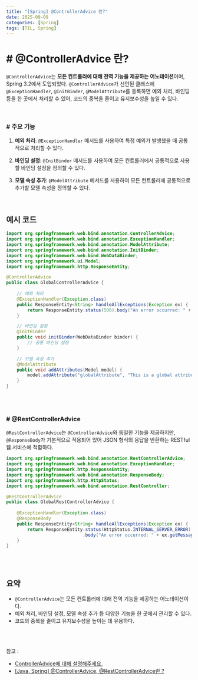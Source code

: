```yaml
---
title: "[Spring] @ControllerAdvice 란?"
date: 2025-09-09
categories: [Spring]
tags: [TIL, Spring]
---
```


# # @ControllerAdvice 란?

`@ControllerAdvice`는 **모든 컨트롤러에 대해 전역 기능을 제공하는 어노테이션**이며, Spring 3.2에서 도입되었다. `@ControllerAdvice`가 선언된 클래스에 `@ExceptionHandler`, `@InitBinder`, `@ModelAttribute`를 등록하면 예외 처리, 바인딩 등을 한 곳에서 처리할 수 있어, 코드의 중복을 줄이고 유지보수성을 높일 수 있다.

<br />

### # 주요 기능

1. **예외 처리**: `@ExceptionHandler` 메서드를 사용하여 특정 예외가 발생했을 때 공통적으로 처리할 수 있다.

2. **바인딩 설정**: `@InitBinder` 메서드를 사용하여 모든 컨트롤러에서 공통적으로 사용할 바인딩 설정을 정의할 수 있다.

3. **모델 속성 추가**: `@ModelAttribute` 메서드를 사용하여 모든 컨트롤러에 공통적으로 추가할 모델 속성을 정의할 수 있다.

<br />

## 예시 코드

```java
import org.springframework.web.bind.annotation.ControllerAdvice;
import org.springframework.web.bind.annotation.ExceptionHandler;
import org.springframework.web.bind.annotation.ModelAttribute;
import org.springframework.web.bind.annotation.InitBinder;
import org.springframework.web.bind.WebDataBinder;
import org.springframework.ui.Model;
import org.springframework.http.ResponseEntity;

@ControllerAdvice
public class GlobalControllerAdvice {
    
    // 예외 처리
    @ExceptionHandler(Exception.class)
    public ResponseEntity<String> handleAllExceptions(Exception ex) {
        return ResponseEntity.status(500).body("An error occurred: " + ex.getMessage());
    }

    // 바인딩 설정
    @InitBinder
    public void initBinder(WebDataBinder binder) {
        // 공통 바인딩 설정
    }

    // 모델 속성 추가
    @ModelAttribute
    public void addAttributes(Model model) {
        model.addAttribute("globalAttribute", "This is a global attribute");
    }
}
```
<br /><br />

### # @RestControllerAdvice

`@RestControllerAdvice`는 `@ControllerAdvice`와 동일한 기능을 제공하지만, `@ResponseBody`가 기본적으로 적용되어 있어 JSON 형식의 응답을 반환하는 RESTful 웹 서비스에 적합하다.

```java
import org.springframework.web.bind.annotation.RestControllerAdvice;
import org.springframework.web.bind.annotation.ExceptionHandler;
import org.springframework.http.ResponseEntity;
import org.springframework.web.bind.annotation.ResponseBody;
import org.springframework.http.HttpStatus;
import org.springframework.web.bind.annotation.RestController;

@RestControllerAdvice
public class GlobalRestControllerAdvice {
    
    @ExceptionHandler(Exception.class)
    @ResponseBody
    public ResponseEntity<String> handleAllExceptions(Exception ex) {
        return ResponseEntity.status(HttpStatus.INTERNAL_SERVER_ERROR)
                             .body("An error occurred: " + ex.getMessage());
    }
}
```

<br /><br />

## 요약

- `@ControllerAdvice`는 모든 컨트롤러에 대해 전역 기능을 제공하는 어노테이션이다.
- 예외 처리, 바인딩 설정, 모델 속성 추가 등 다양한 기능을 한 곳에서 관리할 수 있다.
- 코드의 중복을 줄이고 유지보수성을 높이는 데 유용하다.

<br /><br />

참고 : 
- [ControllerAdvice에 대해 설명해주세요.](https://www.maeil-mail.kr/question/13)
- [[Java, Spring] @ControllerAdvice, @RestControllerAdvice란 ?](https://chanhan.tistory.com/entry/Java-Spring-ControllerAdvice-RestControllerAdvice%EB%9E%80)